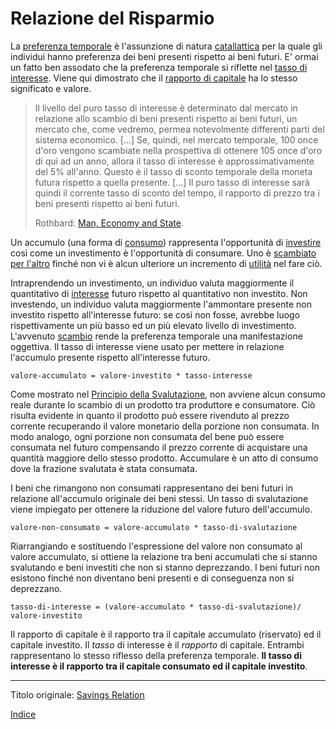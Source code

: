 # Relazione del Risparmio



La [preferenza temporale](ch085-time-preference-fallacy.md) è l'assunzione di natura [catallattica](https://en.wikipedia.org/wiki/Catallactics) per la quale gli individui hanno preferenza dei beni presenti rispetto ai beni futuri. E' ormai un fatto ben assodato che la preferenza temporale si riflette nel [tasso di interesse](ch101-glossary.md#interesse). Viene qui dimostrato che il [rapporto di capitale](https://en.wikipedia.org/wiki/Capital_requirement) ha lo stesso significato e valore.

> Il livello del puro tasso di interesse è determinato dal mercato in relazione allo scambio di beni presenti rispetto ai beni futuri, un mercato che, come vedremo, permea notevolmente differenti parti del sistema economico. [...] Se, quindi, nel mercato temporale, 100 once d'oro vengono scambiate nella prospettiva di ottenere 105 once d'oro di qui ad un anno, allora il tasso di interesse è approssimativamente del 5% all'anno. Questo è il tasso di sconto temporale della moneta futura rispetto a quella presente. [...] Il puro tasso di interesse sarà quindi il corrente tasso di sconto del tempo, il rapporto di prezzo tra i beni presenti rispetto ai beni futuri.
>
> Rothbard: [Man, Economy and State](https://mises.org/library/man-economy-and-state-power-and-market/html/p/989).

Un accumulo (una forma di [consumo](ch092-speculative-consumption.md)) rappresenta l'opportunità di [investire](ch101-glossary.md#dare-in-prestito---investire) così come un investimento è l'opportunità di consumare. Uno è [scambiato per l'altro](https://mises.org/library/man-economy-and-state-power-and-market/html/p/990) finché non vi è alcun ulteriore un incremento di [utilità](ch101-glossary.md#utilità) nel fare ciò.

Intraprendendo un investimento, un individuo valuta maggiormente il quantitativo di [interesse](ch101-glossary.md#interesse) futuro rispetto al quantitativo non investito. Non investendo, un individuo valuta maggiormente l'ammontare presente non investito rispetto all'interesse futuro: se così non fosse, avrebbe luogo rispettivamente un più basso ed un più elevato livello di investimento. L'avvenuto [scambio](ch101-glossary.md#scambio) rende la preferenza temporale una manifestazione oggettiva. Il tasso di interesse viene usato per mettere in relazione l'accumulo presente rispetto all'interesse futuro.

```
valore-accumulato = valore-investito * tasso-interesse
```

Come mostrato nel [Principio della Svalutazione](ch011-depreciation-principle.md), non avviene alcun consumo reale durante lo scambio di un prodotto tra produttore e consumatore. Ciò risulta evidente in quanto il prodotto può essere rivenduto al prezzo corrente recuperando il valore monetario della porzione non consumata. In modo analogo, ogni porzione non consumata del bene può essere consumata nel futuro compensando il prezzo corrente di acquistare una quantità maggiore dello stesso prodotto. Accumulare è un atto di consumo dove la frazione svalutata è stata consumata.

I beni che rimangono non consumati rappresentano dei beni futuri in relazione all'accumulo originale dei beni stessi. Un tasso di svalutazione viene impiegato per ottenere la riduzione del valore futuro dell'accumulo.

```
valore-non-consumato = valore-accumulato * tasso-di-svalutazione
```

Riarrangiando e sostituendo l'espressione del valore non consumato al valore accumulato, si ottiene la relazione tra beni accumulati che si stanno svalutando e beni investiti che non si stanno deprezzando. I beni futuri non esistono finché non diventano beni presenti e di conseguenza non si deprezzano.

  ```
tasso-di-interesse = (valore-accumulato * tasso-di-svalutazione)/ valore-investito
  ```
Il rapporto di capitale è il rapporto tra il capitale accumulato (riservato) ed il capitale investito. Il _tasso_ di interesse è il _rapporto_ di capitale. Entrambi rappresentano lo stesso riflesso della preferenza temporale. **Il tasso di interesse è il rapporto tra il capitale consumato ed il capitale investito**.

---------
Titolo originale: [Savings Relation](https://github.com/libbitcoin/libbitcoin-system/wiki/Savings-Relation)

[Indice](/README.md)



